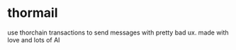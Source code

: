 # thormail
use thorchain transactions to send messages with pretty bad ux. made with love and lots of AI
